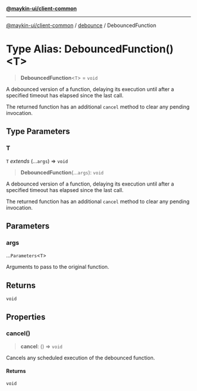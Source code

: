 [**@maykin-ui/client-common**](../../README.md)

***

[@maykin-ui/client-common](../../README.md) / [debounce](../README.md) / DebouncedFunction

# Type Alias: DebouncedFunction()\<T\>

> **DebouncedFunction**\<`T`\> = `void`

A debounced version of a function, delaying its execution until after a
specified timeout has elapsed since the last call.

The returned function has an additional `cancel` method to clear any pending
invocation.

## Type Parameters

### T

`T` *extends* (...`args`) => `void`

> **DebouncedFunction**(...`args`): `void`

A debounced version of a function, delaying its execution until after a
specified timeout has elapsed since the last call.

The returned function has an additional `cancel` method to clear any pending
invocation.

## Parameters

### args

...`Parameters`\<`T`\>

Arguments to pass to the original function.

## Returns

`void`

## Properties

### cancel()

> **cancel**: () => `void`

Cancels any scheduled execution of the debounced function.

#### Returns

`void`
